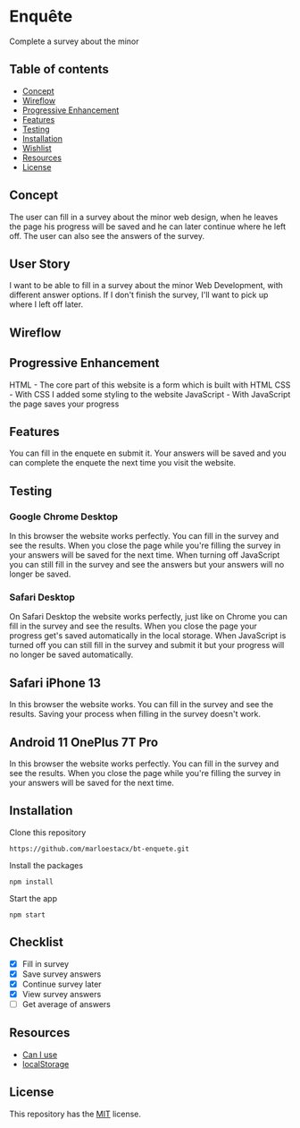 # Enquête

Complete a survey about the minor

## Table of contents

- [Concept](https://github.com/marloestacx/bt-enquete#concept)
- [Wireflow](https://github.com/marloestacx/bt-enquete#wireflow)
- [Progressive Enhancement](https://github.com/marloestacx/bt-enquete#progressive-enhancement)
- [Features](https://github.com/marloestacx/bt-enquete#features)
- [Testing](https://github.com/marloestacx/bt-enquete#testing)
- [Installation](https://github.com/marloestacx/bt-enquete#installation)
- [Wishlist](https://github.com/marloestacx/bt-enquete#wishlist)
- [Resources](https://github.com/marloestacx/bt-enquete#resources)
- [License](https://github.com/marloestacx/bt-enquete#license)

## Concept

The user can fill in a survey about the minor web design, when he leaves the page his progress will be saved and he can later continue where he left off. The user can also see the answers of the survey.

## User Story

I want to be able to fill in a survey about the minor Web Development, with different answer options. If I don't finish the survey, I'll want to pick up where I left off later.

## Wireflow

## Progressive Enhancement

HTML - The core part of this website is a form which is built with HTML
CSS - With CSS I added some styling to the website
JavaScript - With JavaScript the page saves your progress

## Features

You can fill in the enquete en submit it. Your answers will be saved and you can complete the enquete the next time you visit the website.

## Testing

### Google Chrome Desktop

In this browser the website works perfectly. You can fill in the survey and see the results. When you close the page while you're filling the survey in your answers will be saved for the next time. When turning off JavaScript you can still fill in the survey and see the answers but your answers will no longer be saved.

### Safari Desktop

On Safari Desktop the website works perfectly, just like on Chrome you can fill in the survey and see the results. When you close the page your progress get's saved automatically in the local storage. When JavaScript is turned off you can still fill in the survey and submit it but your progress will no longer be saved automatically.

## Safari iPhone 13

In this browser the website works. You can fill in the survey and see the results. Saving your process when filling in the survey doesn't work.

## Android 11 OnePlus 7T Pro

In this browser the website works perfectly. You can fill in the survey and see the results. When you close the page while you're filling the survey in your answers will be saved for the next time.

## Installation

Clone this repository

```
https://github.com/marloestacx/bt-enquete.git
```

Install the packages

```
npm install
```

Start the app

```
npm start
```

## Checklist

- [x] Fill in survey
- [x] Save survey answers
- [x] Continue survey later
- [x] View survey answers
- [ ] Get average of answers

## Resources

- [Can I use](http://caniuse.com)
- [localStorage](https://developer.mozilla.org/en-US/docs/Web/API/Window/localStorage)

## License

This repository has the [MIT](https://github.com/marloetacx/bt-enquete/blob/main/LICENSE) license.
